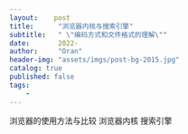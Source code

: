 ```yaml
---
layout:    post
title:      "浏览器内核与搜索引擎"
subtitle:   " \"编码方式和文件格式的理解\""
date:       2022-
author:     "Oran"
header-img: "assets/imgs/post-bg-2015.jpg"
catalog: true
published: false
tags:
    - 
---
```

浏览器的使用方法与比较
浏览器内核
搜索引擎